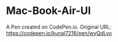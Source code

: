 # Mac-Book-Air-UI

A Pen created on CodePen.io. Original URL: https://codepen.io/kunal7216/pen/wvQdLyo
